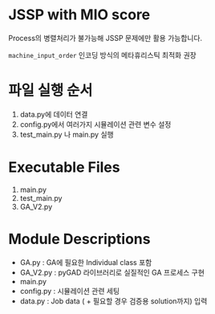 # JSSP with MIO score

Process의 병렬처리가 불가능해 JSSP 문제에만 활용 가능합니다.

`machine_input_order` 인코딩 방식의 메타휴리스틱 최적화 권장

# 파일 실행 순서
1. data.py에 데이터 연결
2. config.py에서 여러가지 시뮬레이션 관련 변수 설정
3. test_main.py 나 main.py 실행

# Executable Files

1. main.py
2. test_main.py
3. GA_V2.py

# Module Descriptions
  

- GA.py : GA에 필요한 Individual class 포함
- GA_V2.py : pyGAD 라이브러리로 실질적인 GA 프로세스 구현
- main.py
- config.py : 시뮬레이션 관련 세팅
- data.py : Job data ( + 필요할 경우 검증용 solution까지) 입력
